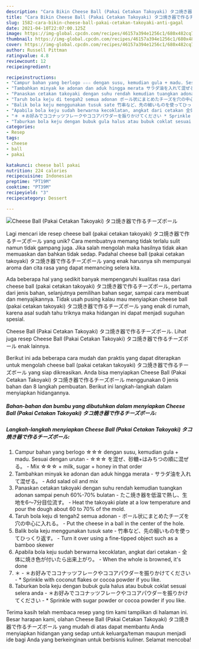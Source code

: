 ```yaml
---
description: "Cara Bikin Cheese Ball (Pakai Cetakan Takoyaki) タコ焼き器で作るチーズボール Anti Gagal"
title: "Cara Bikin Cheese Ball (Pakai Cetakan Takoyaki) タコ焼き器で作るチーズボール Anti Gagal"
slug: 1582-cara-bikin-cheese-ball-pakai-cetakan-takoyaki-anti-gagal
date: 2021-04-10T22:07:00.125Z
image: https://img-global.cpcdn.com/recipes/46157a394e1256c1/680x482cq70/cheese-ball-pakai-cetakan-takoyaki-タコ焼き器で作るチーズボール-foto-resep-utama.jpg
thumbnail: https://img-global.cpcdn.com/recipes/46157a394e1256c1/680x482cq70/cheese-ball-pakai-cetakan-takoyaki-タコ焼き器で作るチーズボール-foto-resep-utama.jpg
cover: https://img-global.cpcdn.com/recipes/46157a394e1256c1/680x482cq70/cheese-ball-pakai-cetakan-takoyaki-タコ焼き器で作るチーズボール-foto-resep-utama.jpg
author: Russell Pittman
ratingvalue: 4.8
reviewcount: 12
recipeingredient:

recipeinstructions:
- "Campur bahan yang berlogo ☆☆☆ dengan susu, kemudian gula + madu. Sesuai dengan urutan ☆☆☆ を混ぜ、砂糖+はみちつの順に混ぜる。	 Mix ☆☆☆ + milk, sugar + honey in that order"
- "Tambahkan minyak ke adonan dan aduk hingga merata サラダ油を入れて混ぜる。 Add salad oil and mix"
- "Panaskan cetakan takoyaki dengan suhu rendah kemudian tuangkan adonan sampai penuh 60%-70% bulatan たこ焼き器を低温で熱し、生地を6～7分目位流す。 Heat the takoyaki plate at a low temperature and pour the dough about 60 to 70% of the mold."
- "Taruh bola keju di tengah2 semua adonan ボール状にまとめたチーズを穴の中心に入れる。 Put the cheese in a ball in the center of the hole."
- "Balik bola keju menggunakan tusuk sate 竹串など、先の細いものを使ってひっくり返す。 Turn it over using a fine-tipped object such as a bamboo skewer"
- "Apabila bola keju sudah berwarna kecoklatan, angkat dari cetakan 全体に焼き色が付いたら出来上がり。 When the whole is browned, it&#39;s done"
- "＊ ＊お好みでココナッツフレークやココアパウダーを振りかけてください * Sprinkle with coconut flakes or cocoa powder if you like."
- "Taburkan bola keju dengan bubuk gula halus atau bubuk coklat sesuai selera anda ＊お好みでココナッツフレークやココアパウダーを振りかけてください * Sprinkle with sugar powder or cocoa powder if you like."
categories:
- Resep
tags:
- cheese
- ball
- pakai

katakunci: cheese ball pakai 
nutrition: 224 calories
recipecuisine: Indonesian
preptime: "PT19M"
cooktime: "PT39M"
recipeyield: "3"
recipecategory: Dessert

---
```



![Cheese Ball (Pakai Cetakan Takoyaki) タコ焼き器で作るチーズボール](https://img-global.cpcdn.com/recipes/46157a394e1256c1/680x482cq70/cheese-ball-pakai-cetakan-takoyaki-タコ焼き器で作るチーズボール-foto-resep-utama.jpg)

Lagi mencari ide resep cheese ball (pakai cetakan takoyaki) タコ焼き器で作るチーズボール yang unik? Cara membuatnya memang tidak terlalu sulit namun tidak gampang juga. Jika salah mengolah maka hasilnya tidak akan memuaskan dan bahkan tidak sedap. Padahal cheese ball (pakai cetakan takoyaki) タコ焼き器で作るチーズボール yang enak harusnya sih mempunyai aroma dan cita rasa yang dapat memancing selera kita.

Ada beberapa hal yang sedikit banyak mempengaruhi kualitas rasa dari cheese ball (pakai cetakan takoyaki) タコ焼き器で作るチーズボール, pertama dari jenis bahan, selanjutnya pemilihan bahan segar, sampai cara membuat dan menyajikannya. Tidak usah pusing kalau mau menyiapkan cheese ball (pakai cetakan takoyaki) タコ焼き器で作るチーズボール yang enak di rumah, karena asal sudah tahu triknya maka hidangan ini dapat menjadi suguhan spesial.

Cheese Ball (Pakai Cetakan Takoyaki) タコ焼き器で作るチーズボール. Lihat juga resep Cheese Ball (Pakai Cetakan Takoyaki) タコ焼き器で作るチーズボール enak lainnya.


Berikut ini ada beberapa cara mudah dan praktis yang dapat diterapkan untuk mengolah cheese ball (pakai cetakan takoyaki) タコ焼き器で作るチーズボール yang siap dikreasikan. Anda bisa menyiapkan Cheese Ball (Pakai Cetakan Takoyaki) タコ焼き器で作るチーズボール menggunakan 0 jenis bahan dan 8 langkah pembuatan. Berikut ini langkah-langkah dalam menyiapkan hidangannya.

<!--inarticleads1-->

##### Bahan-bahan dan bumbu yang dibutuhkan dalam menyiapkan Cheese Ball (Pakai Cetakan Takoyaki) タコ焼き器で作るチーズボール:





<!--inarticleads2-->

##### Langkah-langkah menyiapkan Cheese Ball (Pakai Cetakan Takoyaki) タコ焼き器で作るチーズボール:

1. Campur bahan yang berlogo ☆☆☆ dengan susu, kemudian gula + madu. Sesuai dengan urutan - ☆☆☆ を混ぜ、砂糖+はみちつの順に混ぜる。	 - Mix ☆☆☆ + milk, sugar + honey in that order
1. Tambahkan minyak ke adonan dan aduk hingga merata - サラダ油を入れて混ぜる。 - Add salad oil and mix
1. Panaskan cetakan takoyaki dengan suhu rendah kemudian tuangkan adonan sampai penuh 60%-70% bulatan - たこ焼き器を低温で熱し、生地を6～7分目位流す。 - Heat the takoyaki plate at a low temperature and pour the dough about 60 to 70% of the mold.
1. Taruh bola keju di tengah2 semua adonan - ボール状にまとめたチーズを穴の中心に入れる。 - Put the cheese in a ball in the center of the hole.
1. Balik bola keju menggunakan tusuk sate - 竹串など、先の細いものを使ってひっくり返す。 - Turn it over using a fine-tipped object such as a bamboo skewer
1. Apabila bola keju sudah berwarna kecoklatan, angkat dari cetakan - 全体に焼き色が付いたら出来上がり。 - When the whole is browned, it&#39;s done
1. ＊ - ＊お好みでココナッツフレークやココアパウダーを振りかけてください - * Sprinkle with coconut flakes or cocoa powder if you like.
1. Taburkan bola keju dengan bubuk gula halus atau bubuk coklat sesuai selera anda - ＊お好みでココナッツフレークやココアパウダーを振りかけてください - * Sprinkle with sugar powder or cocoa powder if you like.




Terima kasih telah membaca resep yang tim kami tampilkan di halaman ini. Besar harapan kami, olahan Cheese Ball (Pakai Cetakan Takoyaki) タコ焼き器で作るチーズボール yang mudah di atas dapat membantu Anda menyiapkan hidangan yang sedap untuk keluarga/teman maupun menjadi ide bagi Anda yang berkeinginan untuk berbisnis kuliner. Selamat mencoba!
